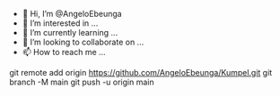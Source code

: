 - 👋 Hi, I’m @AngeloEbeunga
- 👀 I’m interested in ...
- 🌱 I’m currently learning ...
- 💞️ I’m looking to collaborate on ...
- 📫 How to reach me ...

<!---
AngeloEbeunga/AngeloEbeunga is a ✨ special ✨ repository because its `README.md` (this file) appears on your GitHub profile.
You can click the Preview link to take a look at your changes.
--->
git remote add origin https://github.com/AngeloEbeunga/Kumpel.git
git branch -M main
git push -u origin main
